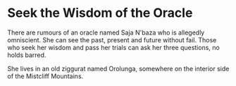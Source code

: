 # Seek the Wisdom of the Oracle
There are rumours of an oracle named Saja N'baza who is allegedly omniscient. She can see the past, present and future without fail. Those who seek her wisdom and pass her trials can ask her three questions, no holds barred.

She lives in an old ziggurat named Orolunga, somewhere on the interior side of the Mistcliff Mountains.